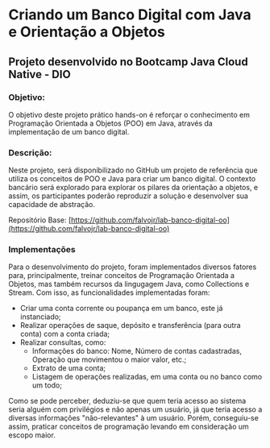# Criando um Banco Digital com Java e Orientação a Objetos

## Projeto desenvolvido no Bootcamp Java Cloud Native - DIO

### Objetivo: 
O objetivo deste projeto prático hands-on é reforçar o conhecimento em Programação Orientada a Objetos (POO) em Java, 
através da implementação de um banco digital.

### Descrição: 
Neste projeto, será disponibilizado no GitHub um projeto de referência que utiliza os conceitos de POO e Java para criar um banco digital. 
O contexto bancário será explorado para explorar os pilares da orientação a objetos, e assim, os participantes poderão reproduzir a solução e desenvolver sua capacidade de abstração.

Repositório Base:  [https://github.com/falvojr/lab-banco-digital-oo](https://github.com/falvojr/lab-banco-digital-oo)

### Implementações
Para o desenvolvimento do projeto, foram implementados diversos fatores para, principalmente, treinar conceitos de Programação Orientada a Objetos, mas também recursos da lingugagem Java, como Collections e Stream.
Com isso, as funcionalidades implementadas foram: 
- Criar uma conta corrente ou poupança em um banco, este já instanciado;
- Realizar operações de saque, depósito e transferência (para outra conta) com a conta criada;
- Realizar consultas, como:
  -  Informações do banco: Nome, Número de contas cadastradas, Operação que movimentou o maior valor, etc.;
  -  Extrato de uma conta;
  -  Listagem de operações realizadas, em uma conta ou no banco como um todo;
    
Como se pode perceber, deduziu-se que quem teria acesso ao sistema seria alguém com privilégios e não apenas um usuário, já que teria acesso a diversas informações "não-relevantes" à um usuário. 
Porém, conseguiu-se assim, praticar conceitos de programação levando em consideração um escopo maior.
